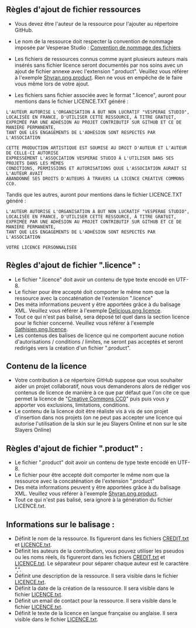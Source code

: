 ## Règles d'ajout de fichier ressources 
- Vous devez être l'auteur de la ressource pour l'ajouter au répertoire GitHub.
- Le nom de la ressource doit respecter la convention de nommage imposée par Vesperae Studio : [Convention de nommage des fichiers](convention_naming.md)

- Les fichiers de ressources connus comme ayant plusieurs auteurs mais insérés sans fichier licence seront documentés par nos soins avec un ajout de fichier annexe avec l'extension ".product".
Veuillez vous référer à l'exemple [Shyran.png.product](Shyran.png.product). Rien ne vous en empêche de le faire vous même lors de votre ajout.
- Les fichiers sans fichier associée avec le format ".licence", auront pour mentions dans le fichier LICENCE.TXT généré :
```
L'AUTEUR AUTORISE L'ORGANISATION À BUT NON LUCRATIF "VESPERAE STUDIO",
LOCALISÉE EN FRANCE, D'UTILISER CETTE RESSOURCE, À TITRE GRATUIT,
EXPRIMÉE PAR UNE ADHÉSION AU PROJET CONTRIBUTIF SUR GITHUB ET CE DE MANIÈRE PERMANENTE,
TANT QUE LES ENGAGEMENTS DE L'ADHÉSION SONT RESPECTÉS PAR L'ASSOCIATION
```
```
CETTE PRODUCTION ARTISTIQUE EST SOUMISE AU DROIT D'AUTEUR ET L'AUTEUR DE CELLE-CI AUTORISE
EXPRESSÉMENT L'ASSOCIATION VESPERAE STUDIO À L'UTILISER DANS SES PROJETS DANS LES MÊMES
CONDITIONS, PERMISSIONS ET AUTORISATIONS QUUE L'ASSOCIATION AURAIT SI L'AUTEUR AVAIT 
ABANDONNÉ SES DROITS D'AUTEURS À TRAVERS LA LICENCE CREATIVE COMMONS CC0.
```
Tandis que les autres, auront pour mentions dans le fichier LICENCE.TXT généré :
```
L'AUTEUR AUTORISE L'ORGANISATION À BUT NON LUCRATIF "VESPERAE STUDIO",
LOCALISÉE EN FRANCE, D'UTILISER CETTE RESSOURCE, À TITRE GRATUIT,
EXPRIMÉE PAR UNE ADHÉSION AU PROJET CONTRIBUTIF SUR GITHUB ET CE DE MANIÈRE PERMANENTE,
TANT QUE LES ENGAGEMENTS DE L'ADHÉSION SONT RESPECTÉS PAR L'ASSOCIATION
```
```
VOTRE LICENCE PERSONNALISEE
```

## Règles d'ajout de fichier ".licence" :
- Le fichier ".licence" doit avoir un contenu de type texte encodé en UTF-8.
- Le fichier pour être accepté doit comporter le même nom que la ressource avec la concaténation de l'extension ".licence"
- Des méta informations peuvent y être apportées grâce à du balisage XML. Veuillez vous référer à l'exemple [Delicious.png.licence](Delicious.png.licence).
- Tout ce qui n'est pas balisé, sera déposé tel quel dans la section licence pour le fichier concerné. Veuillez vous référer à l'exemple [Sathisien.png.licence](Sathisien.png.licence).
- Les contenus des balises de licence qui ne comportent aucune notion d'autorisations / conditions / limites, ne seront pas acceptés et seront redirigés vers la création d'un fichier ".product".

## Contenu de la licence
- Votre contribution à ce répertoire GitHub suppose que vous souhaiter aider un projet collaboratif, nous vous demanderons alors de rédiger vos contenus de licence de manière à ce que par défaut que l'on cite ce que permet la licence de "[Creative Commons CC0](https://choosealicense.com/licenses/cc0-1.0/)" puis puis vous y apporter vos exclusions, limitations, conditions.
- Le contenu de la licence doit être réaliste vis à vis de son projet d'insertion dans nos projets (on ne peut pas accepter une licence qui autorise l'utilisation de la skin sur le jeu Slayers Online et non sur le site Slayers Online)

## Règles d'ajout de fichier ".product" :
- Le fichier ".product" doit avoir un contenu de type texte encodé en UTF-8.
- Le fichier pour être accepté doit comporter le même nom que la ressource avec la concaténation de l'extension ".product"
- Des méta informations peuvent y être apportées grâce à du balisage XML. Veuillez vous référer à l'exemple [Shyran.png.product](Shyran.png.product).
- Tout ce qui n'est pas balisé, sera ignoré à la génération du fichier LICENCE.txt.

## Informations sur le balisage :
- <Name></Name> Définit le nom de la ressource. Ils figureront dans les fichiers [CREDIT.txt](CREDIT.txt) et [LICENCE.txt](LICENCE.txt).
- <Author></Author> Définit les auteurs de la contribution, vous pouvez utiliser les pseudos ou les noms réels, ils figureront dans les fichiers [CREDIT.txt](CREDIT.txt) et [LICENCE.txt](LICENCE.txt). Le séparateur pour séparer chaque auteur est le caractère ",".
- <Description></Description> Définit une description de la ressource. Il sera visible dans le fichier [LICENCE.txt](LICENCE.txt).
- <CreationDate></CreationDate> Définit la date de la création de la ressource. Il sera visible dans le fichier [LICENCE.txt](LICENCE.txt).
- <Email></Email> Définit un email de contact pour la ressource. Il sera visible dans le fichier [LICENCE.txt](LICENCE.txt).
- <Licence></Licence> Définit le texte de la licence en langue française ou anglaise. Il sera visible dans le fichier [LICENCE.txt](LICENCE.txt).
